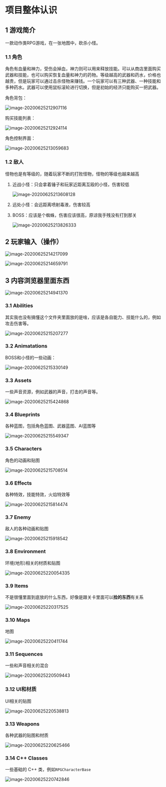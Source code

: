 # 项目整体认识

## 1 游戏简介

一款动作类RPG游戏，在一张地图中，砍杀小怪。

### 1.1 角色

角色有血量和神力，受伤会掉血，神力则可以用来释放技能。可以从商店里面购买武器和技能，也可以购买恢复血量和神力的药物。等级越高的武器和药水，价格也越贵，但是玩家可以通过击杀怪物来赚钱。一个玩家可以有三种武器、一种技能和多种药水。武器可以使用鼠标滚轮进行切换，但是初始的经济只能购买一把武器。

角色背包：

![image-20200625212907116](./images/image-20200625212907116.png)

购买技能列表：

![image-20200625212924114](./images/image-20200625212924114.png)

角色控制界面：

![image-20200625213059683](./images/image-20200625213059683.png)

### 1.2 敌人

怪物也是有等级的，随着玩家不断的打败怪物，怪物的等级也越来越高

1. 近战小怪：只会拿着锤子和玩家近距离互殴的小怪，伤害较低

   ![image-20200625213608128](./images/image-20200625213608128.png)

2. 远处小怪：会远距离喷射毒液，伤害较高

3. BOSS：应该是个蜘蛛，伤害应该很高，原谅我手残没有打到那关

   ![image-20200625213826333](./images/image-20200625213826333.png)

## 2 玩家输入（操作）

![image-20200625214217099](./images/image-20200625214217099.png)

![image-20200625214659791](./images/image-20200625214659791.png)



## 3 内容浏览器里面东西

![image-20200625214941370](./images/image-20200625214941370.png)



### 3.1 Abilities

其实我也没有搞懂这个文件夹里面放的是啥，应该是各自能力、技能什么的，例如攻击伤害等。

![image-20200625215207277](./images/image-20200625215207277.png)

### 3.2 Animatations

BOSS和小怪的一些动画：

![image-20200625215330149](./images/image-20200625215330149.png)



### 3.3 Assets

一些声音资源，例如武器的声音，打击的声音等。

![image-20200625215424868](./images/image-20200625215424868.png)

### 3.4 Blueprints

各种蓝图，包括角色蓝图、武器蓝图、AI蓝图等

![image-20200625215549347](./images/image-20200625215549347.png)

### 3.5 Characters

角色的动画和贴图

![image-20200625215708514](./images/image-20200625215708514.png)

### 3.6 Effects

各种特效，技能特效，火焰特效等

![image-20200625215814474](./images/image-20200625215814474.png)

### 3.7 Enemy

敌人的各种动画和贴图

![image-20200625215918542](./images/image-20200625215918542.png)



### 3.8 Environment

环境(地形)相关的材质和贴图

![image-20200625220054335](./images/image-20200625220054335.png)

### 3.9 Items

不是很懂里面到底放的什么东西，好像是跟关卡里面可以**捡的东西**有关系

![image-20200625220317525](./images/image-20200625220317525.png)

### 3.10 Maps 

地图

![image-20200625220411744](./images/image-20200625220411744.png)



### 3.11 Sequences

一些和声音相关的混合

![image-20200625220509443](./images/image-20200625220509443.png)



### 3.12 UI和材质

UI相关的贴图

![image-20200625220538813](./images/image-20200625220538813.png)

### 3.13 Weapons

各种武器的贴图和材质

![image-20200625220625466](./images/image-20200625220625466.png)

### 3.14 C++ Classes

一些基础的 C++ 类，例如`RPGCharacterBase`

![image-20200625220742846](./images/image-20200625220742846.png)